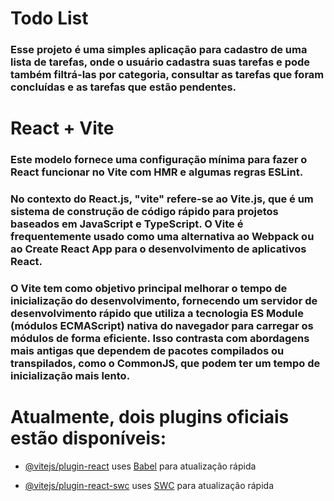 # Todo List

### Esse projeto é uma simples aplicação para cadastro de uma lista de tarefas, onde o usuário cadastra suas tarefas e pode também filtrá-las por categoria, consultar as tarefas que foram concluídas e as tarefas que estão pendentes.

# React + Vite

### Este modelo fornece uma configuração mínima para fazer o React funcionar no Vite com HMR e algumas regras ESLint.

### No contexto do React.js, "vite" refere-se ao Vite.js, que é um sistema de construção de código rápido para projetos baseados em JavaScript e TypeScript. O Vite é frequentemente usado como uma alternativa ao Webpack ou ao Create React App para o desenvolvimento de aplicativos React.

### O Vite tem como objetivo principal melhorar o tempo de inicialização do desenvolvimento, fornecendo um servidor de desenvolvimento rápido que utiliza a tecnologia ES Module (módulos ECMAScript) nativa do navegador para carregar os módulos de forma eficiente. Isso contrasta com abordagens mais antigas que dependem de pacotes compilados ou transpilados, como o CommonJS, que podem ter um tempo de inicialização mais lento.

# Atualmente, dois plugins oficiais estão disponíveis:

- [@vitejs/plugin-react](https://github.com/vitejs/vite-plugin-react/blob/main/packages/plugin-react/README.md) uses [Babel](https://babeljs.io/) para atualização rápida


- [@vitejs/plugin-react-swc](https://github.com/vitejs/vite-plugin-react-swc) uses [SWC](https://swc.rs/) para atualização rápida
